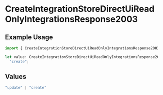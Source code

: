 # CreateIntegrationStoreDirectUiReadOnlyIntegrationsResponse2003

## Example Usage

```typescript
import { CreateIntegrationStoreDirectUiReadOnlyIntegrationsResponse2003 } from "@vercel/sdk/models/createintegrationstoredirectop.js";

let value: CreateIntegrationStoreDirectUiReadOnlyIntegrationsResponse2003 =
  "create";
```

## Values

```typescript
"update" | "create"
```